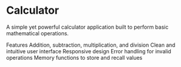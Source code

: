 # Calculator
A simple yet powerful calculator application built to perform basic mathematical operations.

Features
Addition, subtraction, multiplication, and division
Clean and intuitive user interface
Responsive design
Error handling for invalid operations
Memory functions to store and recall values

